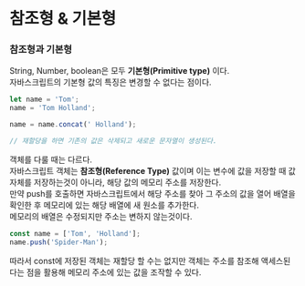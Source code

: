참조형 & 기본형
=============

### 참조형과 기본형
String, Number, boolean은 모두 **기본형(Primitive type)** 이다.   
자바스크립트의 기본형 값의 특징은 변경할 수  없다는 점이다.
```javascript
let name = 'Tom';
name = 'Tom Holland';

name = name.concat(' Holland');

// 재할당을 하면 기존의 값은 삭제되고 새로운 문자열이 생성된다.
```

객체를 다룰 때는 다르다.   
자바스크립트 객체는 **참조형(Reference Type)** 값이며 이는 변수에 값을 저장할 때 값 자체를 저장하는것이 아니라, 해당 값의 메모리 주소를 저장한다.   
만약 push를 호출하면 자바스크립트에서 해당 주소를 찾아 그 주소의 값을 열어 배열을 확인한 후 메모리에 있는 해당 배열에 새 원소를 추가한다.   
메모리의 배열은 수정되지만 주소는 변하지 않는것이다.
```javascript
const name = ['Tom', 'Holland'];
name.push('Spider-Man');
``` 
따라서 const에 저장된 객체는 재할당 할 수는 없지만 객체는 주소를 참조해 액세스된다는 점을 활용해 메모리 주소에 있는 값을 조작할 수 있다.
